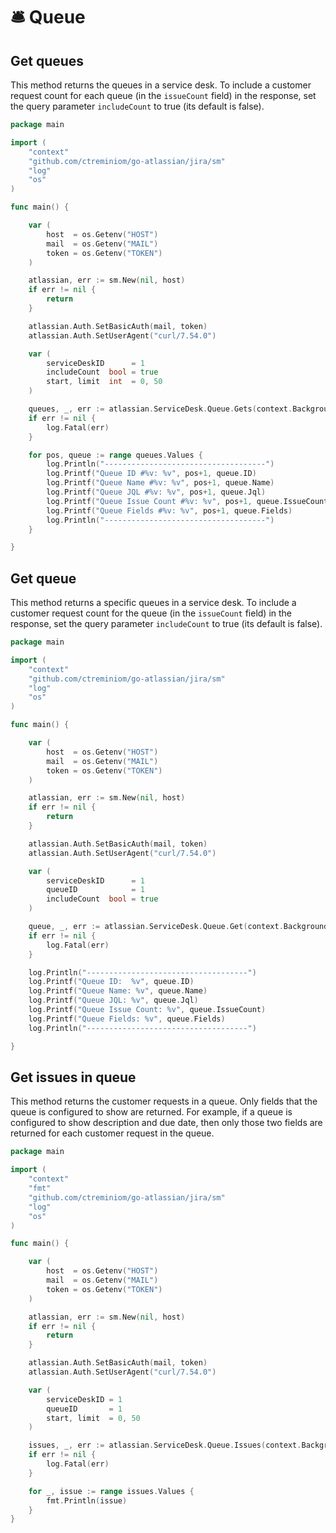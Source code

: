 # 🛎 Queue

## Get queues

This method returns the queues in a service desk. To include a customer request count for each queue (in the `issueCount` field) in the response, set the query parameter `includeCount` to true (its default is false).

```go
package main

import (
	"context"
	"github.com/ctreminiom/go-atlassian/jira/sm"
	"log"
	"os"
)

func main() {

	var (
		host  = os.Getenv("HOST")
		mail  = os.Getenv("MAIL")
		token = os.Getenv("TOKEN")
	)

	atlassian, err := sm.New(nil, host)
	if err != nil {
		return
	}

	atlassian.Auth.SetBasicAuth(mail, token)
	atlassian.Auth.SetUserAgent("curl/7.54.0")

	var (
		serviceDeskID      = 1
		includeCount  bool = true
		start, limit  int  = 0, 50
	)

	queues, _, err := atlassian.ServiceDesk.Queue.Gets(context.Background(), serviceDeskID, includeCount, start, limit)
	if err != nil {
		log.Fatal(err)
	}

	for pos, queue := range queues.Values {
		log.Println("------------------------------------")
		log.Printf("Queue ID #%v: %v", pos+1, queue.ID)
		log.Printf("Queue Name #%v: %v", pos+1, queue.Name)
		log.Printf("Queue JQL #%v: %v", pos+1, queue.Jql)
		log.Printf("Queue Issue Count #%v: %v", pos+1, queue.IssueCount)
		log.Printf("Queue Fields #%v: %v", pos+1, queue.Fields)
		log.Println("------------------------------------")
	}

}
```

## Get queue

This method returns a specific queues in a service desk. To include a customer request count for the queue (in the `issueCount` field) in the response, set the query parameter `includeCount` to true (its default is false).

```go
package main

import (
	"context"
	"github.com/ctreminiom/go-atlassian/jira/sm"
	"log"
	"os"
)

func main() {

	var (
		host  = os.Getenv("HOST")
		mail  = os.Getenv("MAIL")
		token = os.Getenv("TOKEN")
	)

	atlassian, err := sm.New(nil, host)
	if err != nil {
		return
	}

	atlassian.Auth.SetBasicAuth(mail, token)
	atlassian.Auth.SetUserAgent("curl/7.54.0")

	var (
		serviceDeskID      = 1
		queueID            = 1
		includeCount  bool = true
	)

	queue, _, err := atlassian.ServiceDesk.Queue.Get(context.Background(), serviceDeskID, queueID, includeCount)
	if err != nil {
		log.Fatal(err)
	}

	log.Println("------------------------------------")
	log.Printf("Queue ID:  %v", queue.ID)
	log.Printf("Queue Name: %v", queue.Name)
	log.Printf("Queue JQL: %v", queue.Jql)
	log.Printf("Queue Issue Count: %v", queue.IssueCount)
	log.Printf("Queue Fields: %v", queue.Fields)
	log.Println("------------------------------------")

}
```

## Get issues in queue

This method returns the customer requests in a queue. Only fields that the queue is configured to show are returned. For example, if a queue is configured to show description and due date, then only those two fields are returned for each customer request in the queue.

```go
package main

import (
	"context"
	"fmt"
	"github.com/ctreminiom/go-atlassian/jira/sm"
	"log"
	"os"
)

func main() {

	var (
		host  = os.Getenv("HOST")
		mail  = os.Getenv("MAIL")
		token = os.Getenv("TOKEN")
	)

	atlassian, err := sm.New(nil, host)
	if err != nil {
		return
	}

	atlassian.Auth.SetBasicAuth(mail, token)
	atlassian.Auth.SetUserAgent("curl/7.54.0")

	var (
		serviceDeskID = 1
		queueID       = 1
		start, limit  = 0, 50
	)

	issues, _, err := atlassian.ServiceDesk.Queue.Issues(context.Background(), serviceDeskID, queueID, start, limit)
	if err != nil {
		log.Fatal(err)
	}

	for _, issue := range issues.Values {
		fmt.Println(issue)
	}
}
```
